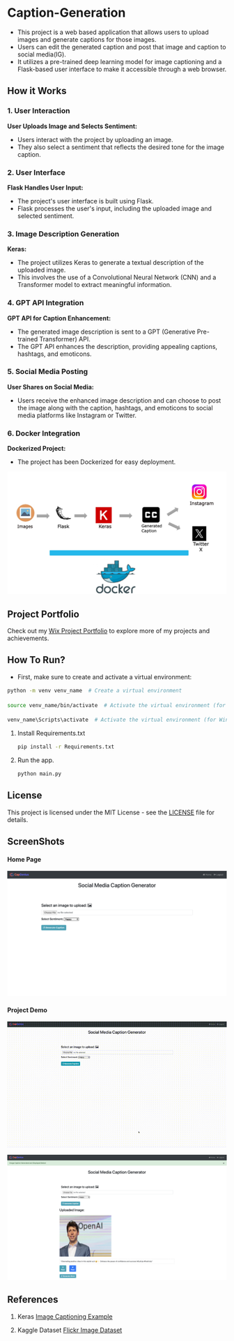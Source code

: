 # Caption-Generation
- This project is a web based application that allows users to upload images and generate captions for those images. 
- Users can edit the generated caption and post that image and caption to social media(IG).
- It utilizes a pre-trained deep learning model for image captioning and a Flask-based user interface to make it accessible through a web browser.

## How it Works

### 1. User Interaction

 **User Uploads Image and Selects Sentiment:**
   - Users interact with the project by uploading an image.
   - They also select a sentiment that reflects the desired tone for the image caption.

### 2. User Interface

 **Flask Handles User Input:**
   - The project's user interface is built using Flask.
   - Flask processes the user's input, including the uploaded image and selected sentiment.

### 3. Image Description Generation

 **Keras:**
   - The project utilizes Keras to generate a textual description of the uploaded image.
   - This involves the use of a Convolutional Neural Network (CNN) and a Transformer model to extract meaningful information.

### 4. GPT API Integration

 **GPT API for Caption Enhancement:**
   - The generated image description is sent to a GPT (Generative Pre-trained Transformer) API.
   - The GPT API enhances the description, providing appealing captions, hashtags, and emoticons.

### 5. Social Media Posting

 **User Shares on Social Media:**
   - Users receive the enhanced image description and can choose to post the image along with the caption, hashtags, and emoticons to social media platforms like Instagram or Twitter.

### 6. Docker Integration

 **Dockerized Project:**
   - The project has been Dockerized for easy deployment.

![Working](Working.jpeg)

## Project Portfolio

Check out my [Wix Project Portfolio](https://sdntbhardwaj.wixsite.com/cap-genius) to explore more of my projects and achievements.

## How To Run?

- First, make sure to create and activate a virtual environment:

```bash
python -m venv venv_name  # Create a virtual environment

source venv_name/bin/activate  # Activate the virtual environment (for macOS/Linux)
      
venv_name\Scripts\activate  # Activate the virtual environment (for Windows) 
```
1. Install Requirements.txt

    ```bash 
    pip install -r Requirements.txt
    ```

2. Run the app.

      ```bash
      python main.py
      ```

## License

This project is licensed under the MIT License - see the [LICENSE](LICENSE) file for details.

## ScreenShots

#### Home Page
![Home Page](Homepage.PNG)

#### Project Demo
![Demo](Demo.gif)

![Demo1](Demo1.png)

## References

1. Keras [Image Captioning Example](https://keras.io/examples/vision/image_captioning/)

2. Kaggle Dataset [Flickr Image Dataset](https://www.kaggle.com/datasets/hsankesara/flickr-image-dataset)
